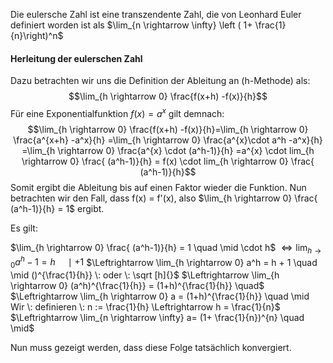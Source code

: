 

Die eulersche Zahl ist eine transzendente Zahl, die von Leonhard Euler definiert worden ist als $\lim_{n \rightarrow \infty} \left ( 1+ \frac{1}{n}\right)^n$ 



#### Herleitung der eulerschen Zahl

Dazu betrachten wir uns die Definition der Ableitung an (h-Methode) als:
$$\lim_{h \rightarrow 0} \frac{f(x+h) -f(x)}{h}$$
Für eine Exponentialfunktion $f(x) = a^x$ gilt demnach:
$$\lim_{h \rightarrow 0} \frac{f(x+h) -f(x)}{h}=\lim_{h \rightarrow 0} \frac{a^{x+h} -a^x}{h} =\lim_{h \rightarrow 0} \frac{a^{x}\cdot a^h -a^x}{h} =\lim_{h \rightarrow 0} \frac{a^{x} \cdot (a^h-1)}{h} =a^{x} \cdot lim_{h \rightarrow 0} \frac{ (a^h-1)}{h} = f(x) \cdot lim_{h \rightarrow 0} \frac{ (a^h-1)}{h}$$ Somit ergibt die Ableitung bis auf einen Faktor wieder die Funktion. Nun betrachten wir den Fall, dass f(x) = f'(x), also $\lim_{h \rightarrow 0} \frac{ (a^h-1)}{h} = 1$ ergibt.

Es gilt:

$\lim_{h \rightarrow 0} \frac{ (a^h-1)}{h} = 1 \quad \mid \cdot h$ 
$\Leftrightarrow \lim_{h \rightarrow 0}  a^h-1 = h \quad \mid +1$
$\Leftrightarrow \lim_{h \rightarrow 0}  a^h = h + 1 \quad \mid ()^{\frac{1}{h}} \: oder \: \sqrt [h]{}$ 
$\Leftrightarrow \lim_{h \rightarrow 0}  (a^h)^{\frac{1}{h}} = (1+h)^{\frac{1}{h}} \quad$ 
$\Leftrightarrow \lim_{h \rightarrow 0}  a = (1+h)^{\frac{1}{h}} \quad \mid Wir \: definieren \: n := \frac{1}{h} \Leftrightarrow h = \frac{1}{n}$ 
$\Leftrightarrow \lim_{n \rightarrow \infty}  a= (1+ \frac{1}{n})^{n} \quad \mid$

Nun muss gezeigt werden, dass diese Folge tatsächlich konvergiert.